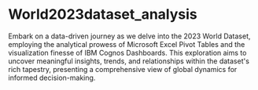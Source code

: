 # World2023dataset_analysis


Embark on a data-driven journey as we delve into the 2023 World Dataset, employing the analytical prowess of Microsoft Excel Pivot Tables and the visualization finesse of IBM Cognos Dashboards. This exploration aims to uncover meaningful insights, trends, and relationships within the dataset's rich tapestry, presenting a comprehensive view of global dynamics for informed decision-making.
